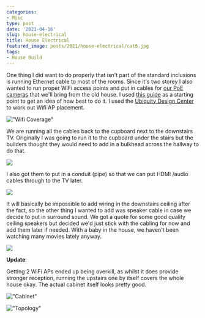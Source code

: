 ```yaml
---
categories:
- Misc
type: post
date: '2021-04-16'
slug: house-electrical
title: House Electrical
featured_image: posts/2021/house-electrical/cat6.jpg
tags:
- House Build
---
```


One thing I did want to do properly that isn't part of the standard inclusions is running Ethernet cable to most of the rooms. Since it's two storey I also wanted to run proper WiFi access points and put in cables for [our PoE cameras](/posts/2019/security-cameras/) that we'll bring from the old house. I used [this guide](https://www.troyhunt.com/wiring-a-home-network-from-the-ground-up-with-ubiquiti/) as a starting point to get an idea of how best to do it. I used the [Ubiquity Design Center](https://design.ui.com/) to work out Wifi AP placement. 

!["Wifi Coverage"](wifi-coverage.png "Wifi Coverage")

We are running all the cables back to the cupboard next to the downstairs TV. Originally I was going to run it to the cupboard under the stairs but the builders thought they would need to add in a bulkhead across the hallway to do that. 

![](cat6.jpg)

I also got them to put in a conduit (pipe) so that we can put HDMI /audio cables through to the TV later. 

![](tv-conduit.jpg)


It will basically be impossible to add wiring in the downstairs ceiling after the fact, so the other thing I wanted to add was speaker cable in case we decide to put in surround sound. We got a quote for some good quality ceiling speakers but decided we'd just stick with the cabling for now and add them later if needed. With a baby in the house, we haven't been watching many movies lately anyway.

![](under-ceiling.jpg)


**Update**:

Getting 2 WiFi APs ended up being overkill, as whilst it does provide stronger reception, running the upstairs one by itself covers the whole house okay. The actual cabinet itself looks pretty good.

!["Cabinet"](cabinet.jpg)

!["Topology"](network-topology.png)
